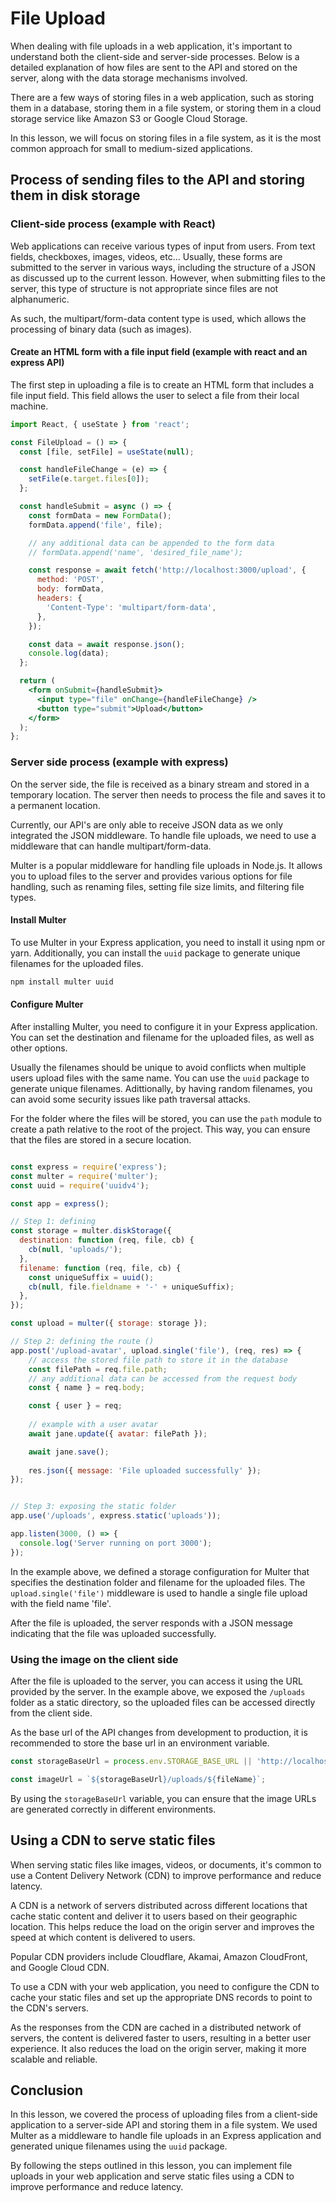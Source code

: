 # File Upload

When dealing with file uploads in a web application, it's important to understand both the client-side and server-side processes. Below is a detailed explanation of how files are sent to the API and stored on the server, along with the data storage mechanisms involved.

There are a few ways of storing files in a web application, such as storing them in a database, storing them in a file system, or storing them in a cloud storage service like Amazon S3 or Google Cloud Storage.

In this lesson, we will focus on storing files in a file system, as it is the most common approach for small to medium-sized applications.

## Process of sending files to the API and storing them in disk storage

### Client-side process (example with React)

Web applications can receive various types of input from users. From text fields, checkboxes, images, videos, etc...
Usually, these forms are submitted to the server in various ways, including the structure of a JSON as discussed up to the current lesson.
However, when submitting files to the server, this type of structure is not appropriate since files are not alphanumeric.

As such, the multipart/form-data content type is used, which allows the processing of binary data (such as images).

#### Create an HTML form with a file input field (example with react and an express API)

The first step in uploading a file is to create an HTML form that includes a file input field. This field allows the user to select a file from their local machine.

```jsx
import React, { useState } from 'react';

const FileUpload = () => {
  const [file, setFile] = useState(null);

  const handleFileChange = (e) => {
    setFile(e.target.files[0]);
  };

  const handleSubmit = async () => {
    const formData = new FormData();
    formData.append('file', file);

    // any additional data can be appended to the form data
    // formData.append('name', 'desired_file_name');

    const response = await fetch('http://localhost:3000/upload', {
      method: 'POST',
      body: formData,
      headers: {
        'Content-Type': 'multipart/form-data',
      },
    });

    const data = await response.json();
    console.log(data);
  };

  return (
    <form onSubmit={handleSubmit}>
      <input type="file" onChange={handleFileChange} />
      <button type="submit">Upload</button>
    </form>
  );
};
```

### Server side process (example with express)

On the server side, the file is received as a binary stream and stored in a temporary location. The server then needs to process the file and saves it to a permanent location.

Currently, our API's are only able to receive JSON data as we only integrated the JSON middleware. To handle file uploads, we need to use a middleware that can handle multipart/form-data.

Multer is a popular middleware for handling file uploads in Node.js. It allows you to upload files to the server and provides various options for file handling, such as renaming files, setting file size limits, and filtering file types.


#### Install Multer

To use Multer in your Express application, you need to install it using npm or yarn.
Additionally, you can install the `uuid` package to generate unique filenames for the uploaded files.

```bash
npm install multer uuid
```

#### Configure Multer

After installing Multer, you need to configure it in your Express application. You can set the destination and filename for the uploaded files, as well as other options.

Usually the filenames should be unique to avoid conflicts when multiple users upload files with the same name. You can use the `uuid` package to generate unique filenames.
Adittionally, by having random filenames, you can avoid some security issues like path traversal attacks.

For the folder where the files will be stored, you can use the `path` module to create a path relative to the root of the project. This way, you can ensure that the files are stored in a secure location.

```javascript

const express = require('express');
const multer = require('multer');
const uuid = require('uuidv4');

const app = express();

// Step 1: defining 
const storage = multer.diskStorage({
  destination: function (req, file, cb) {
    cb(null, 'uploads/');
  },
  filename: function (req, file, cb) {
    const uniqueSuffix = uuid();
    cb(null, file.fieldname + '-' + uniqueSuffix);
  },
});

const upload = multer({ storage: storage });

// Step 2: defining the route ()
app.post('/upload-avatar', upload.single('file'), (req, res) => {
    // access the stored file path to store it in the database
    const filePath = req.file.path;
    // any additional data can be accessed from the request body
    const { name } = req.body;

    const { user } = req;
    
    // example with a user avatar
    await jane.update({ avatar: filePath });

    await jane.save();
    
    res.json({ message: 'File uploaded successfully' });
});


// Step 3: exposing the static folder
app.use('/uploads', express.static('uploads'));

app.listen(3000, () => {
  console.log('Server running on port 3000');
});

```

In the example above, we defined a storage configuration for Multer that specifies the destination folder and filename for the uploaded files. The `upload.single('file')` middleware is used to handle a single file upload with the field name 'file'.

After the file is uploaded, the server responds with a JSON message indicating that the file was uploaded successfully.

### Using the image on the client side

After the file is uploaded to the server, you can access it using the URL provided by the server. In the example above, we exposed the `/uploads` folder as a static directory, so the uploaded files can be accessed directly from the client side.

As the base url of the API changes from development to production, it is recommended to store the base url in an environment variable.

```javascript
const storageBaseUrl = process.env.STORAGE_BASE_URL || 'http://localhost:3000';

const imageUrl = `${storageBaseUrl}/uploads/${fileName}`;
```

By using the `storageBaseUrl` variable, you can ensure that the image URLs are generated correctly in different environments.

## Using a CDN to serve static files

When serving static files like images, videos, or documents, it's common to use a Content Delivery Network (CDN) to improve performance and reduce latency.

A CDN is a network of servers distributed across different locations that cache static content and deliver it to users based on their geographic location. This helps reduce the load on the origin server and improves the speed at which content is delivered to users.

Popular CDN providers include Cloudflare, Akamai, Amazon CloudFront, and Google Cloud CDN.

To use a CDN with your web application, you need to configure the CDN to cache your static files and set up the appropriate DNS records to point to the CDN's servers.

As the responses from the CDN are cached in a distributed network of servers, the content is delivered faster to users, resulting in a better user experience. It also reduces the load on the origin server, making it more scalable and reliable.


## Conclusion

In this lesson, we covered the process of uploading files from a client-side application to a server-side API and storing them in a file system. We used Multer as a middleware to handle file uploads in an Express application and generated unique filenames using the `uuid` package.

By following the steps outlined in this lesson, you can implement file uploads in your web application and serve static files using a CDN to improve performance and reduce latency.
